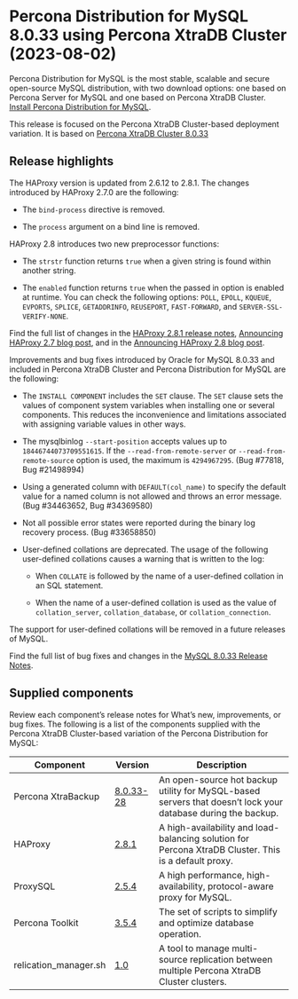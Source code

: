 # Percona Distribution for MySQL 8.0.33 using Percona XtraDB Cluster (2023-08-02)

Percona Distribution for MySQL is the most stable, scalable and secure open-source MySQL distribution, with two download options: one based on Percona Server for MySQL and one based on Percona XtraDB Cluster. [Install Percona Distribution for MySQL](installing.md).

This release is focused on the Percona XtraDB Cluster-based deployment variation. It is based on [Percona XtraDB Cluster 8.0.33](https://docs.percona.com/percona-xtradb-cluster/8.0/release-notes/8.0.33-25.html)

## Release highlights

The HAProxy version is updated from 2.6.12 to 2.8.1. The changes introduced by HAProxy 2.7.0 are the following: 

- The `bind-process` directive is removed.

- The `process` argument on a bind line is removed.

HAProxy 2.8 introduces two new preprocessor functions:

- The `strstr` function returns `true` when a given string is found within another string.

- The `enabled` function returns `true` when the passed in option is enabled at runtime. You can check the following options: `POLL`, `EPOLL`, `KQUEUE`, `EVPORTS`, `SPLICE`, `GETADDRINFO`, `REUSEPORT`, `FAST-FORWARD`, and `SERVER-SSL-VERIFY-NONE`.

Find the full list of changes in the [HAProxy 2.8.1 release notes](https://git.haproxy.org/?p=haproxy-2.8.git;a=commit;h=a90123aa85c78d1aa32b3cf268672ecb49929d11), [Announcing HAProxy 2.7 blog post](https://www.haproxy.com/blog/announcing-haproxy-2-7), and in the [Announcing HAProxy 2.8 blog post](https://www.haproxy.com/blog/announcing-haproxy-2-8).

Improvements and bug fixes introduced by Oracle for MySQL 8.0.33 and included in Percona XtraDB Cluster and Percona Distribution for MySQL are the following:

* The `INSTALL COMPONENT` includes the `SET` clause. The `SET` clause sets the values of component system variables when installing one or several components. This reduces the inconvenience and limitations associated with assigning variable values in other ways.

* The mysqlbinlog `--start-position` accepts values up to `18446744073709551615`. If the `--read-from-remote-server` or `--read-from-remote-source` option is used, the maximum is `4294967295`. (Bug #77818, Bug #21498994)

* Using a generated column with `DEFAULT(col_name)` to specify the default value for a named column is not allowed and throws an error message. (Bug #34463652, Bug #34369580)

* Not all possible error states were reported during the binary log recovery process. (Bug #33658850)

* User-defined collations are deprecated. The usage of the following user-defined collations causes a warning that is written to the log:

  * When `COLLATE` is followed by the name of a user-defined collation in an SQL statement.

  * When the name of a user-defined collation is used as the value of `collation_server`, `collation_database`, or `collation_connection`.

The support for user-defined collations will be removed in a future releases of MySQL.

Find the full list of bug fixes and changes in the [MySQL 8.0.33 Release Notes](https://dev.mysql.com/doc/relnotes/mysql/8.0/en/news-8-0-33.html).

## Supplied components

Review each component’s release notes for What’s new, improvements, or bug fixes. The following is a list of the components supplied with the Percona XtraDB Cluster-based variation of the Percona Distribution for MySQL:

| Component               | Version   | Description                                |
| ----------------------- | --------- | -------------------------------------------|
| Percona XtraBackup      | [8.0.33-28](https://docs.percona.com/percona-xtrabackup/8.0/release-notes/8.0/8.0.33-28.0.html)| An open-source hot backup utility for MySQL-based servers that doesn’t lock your database during the backup.|
| HAProxy                 | [2.8.1](https://git.haproxy.org/?p=haproxy-2.8.git;a=commit;h=a90123aa85c78d1aa32b3cf268672ecb49929d11) | A high-availability and load-balancing solution for Percona XtraDB Cluster. This is a default proxy.|
| ProxySQL                | [2.5.4](https://docs.percona.com/proxysql/2.5.4.html)| A high performance, high-availability, protocol-aware proxy for MySQL.          |
| Percona Toolkit         | [3.5.4](https://docs.percona.com/percona-toolkit/release_notes.html#v3-5-4-released-2023-06-30)     | The set of scripts to simplify and optimize database operation. |
| relication_manager.sh   | [1.0](./replication-manager/replication-manager-for-pxc.md)  | A tool to manage multi-source replication between multiple Percona XtraDB Cluster clusters. |
